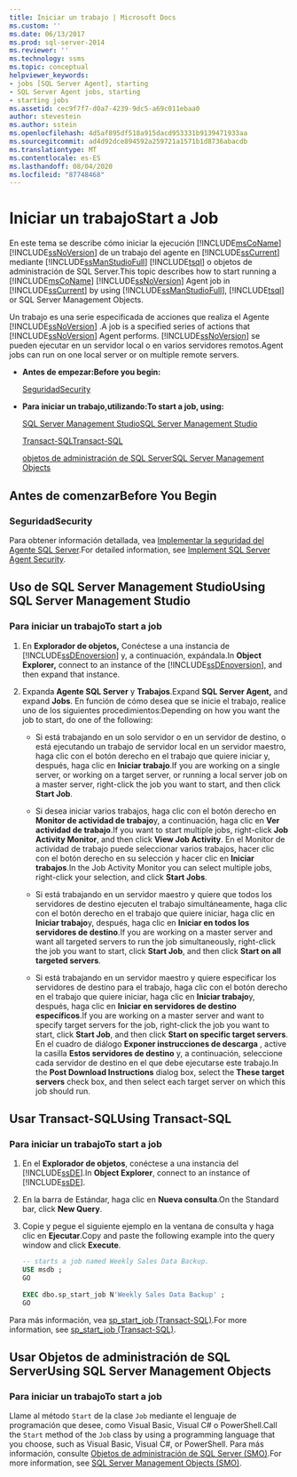 ```yaml
---
title: Iniciar un trabajo | Microsoft Docs
ms.custom: ''
ms.date: 06/13/2017
ms.prod: sql-server-2014
ms.reviewer: ''
ms.technology: ssms
ms.topic: conceptual
helpviewer_keywords:
- jobs [SQL Server Agent], starting
- SQL Server Agent jobs, starting
- starting jobs
ms.assetid: cec9f7f7-d0a7-4239-9dc5-a69c011ebaa0
author: stevestein
ms.author: sstein
ms.openlocfilehash: 4d5af895df518a915dacd953331b9139471933aa
ms.sourcegitcommit: ad4d92dce894592a259721a1571b1d8736abacdb
ms.translationtype: MT
ms.contentlocale: es-ES
ms.lasthandoff: 08/04/2020
ms.locfileid: "87748468"
---
```

# <a name="start-a-job"></a><span data-ttu-id="88ee7-102">Iniciar un trabajo</span><span class="sxs-lookup"><span data-stu-id="88ee7-102">Start a Job</span></span>
  <span data-ttu-id="88ee7-103">En este tema se describe cómo iniciar la ejecución [!INCLUDE[msCoName](../../includes/msconame-md.md)] [!INCLUDE[ssNoVersion](../../includes/ssnoversion-md.md)] de un trabajo del agente en [!INCLUDE[ssCurrent](../../includes/sscurrent-md.md)] mediante [!INCLUDE[ssManStudioFull](../../includes/ssmanstudiofull-md.md)] [!INCLUDE[tsql](../../includes/tsql-md.md)] o objetos de administración de SQL Server.</span><span class="sxs-lookup"><span data-stu-id="88ee7-103">This topic describes how to start running a [!INCLUDE[msCoName](../../includes/msconame-md.md)] [!INCLUDE[ssNoVersion](../../includes/ssnoversion-md.md)] Agent job in [!INCLUDE[ssCurrent](../../includes/sscurrent-md.md)] by using [!INCLUDE[ssManStudioFull](../../includes/ssmanstudiofull-md.md)], [!INCLUDE[tsql](../../includes/tsql-md.md)] or SQL Server Management Objects.</span></span>  
  
 <span data-ttu-id="88ee7-104">Un trabajo es una serie especificada de acciones que realiza el Agente [!INCLUDE[ssNoVersion](../../includes/ssnoversion-md.md)] .</span><span class="sxs-lookup"><span data-stu-id="88ee7-104">A job is a specified series of actions that [!INCLUDE[ssNoVersion](../../includes/ssnoversion-md.md)] Agent performs.</span></span> [!INCLUDE[ssNoVersion](../../includes/ssnoversion-md.md)] <span data-ttu-id="88ee7-105">se pueden ejecutar en un servidor local o en varios servidores remotos.</span><span class="sxs-lookup"><span data-stu-id="88ee7-105">Agent jobs can run on one local server or on multiple remote servers.</span></span>  
  
-   <span data-ttu-id="88ee7-106">**Antes de empezar:**</span><span class="sxs-lookup"><span data-stu-id="88ee7-106">**Before you begin:**</span></span>  
  
     [<span data-ttu-id="88ee7-107">Seguridad</span><span class="sxs-lookup"><span data-stu-id="88ee7-107">Security</span></span>](#Security)  
  
-   <span data-ttu-id="88ee7-108">**Para iniciar un trabajo,utilizando:**</span><span class="sxs-lookup"><span data-stu-id="88ee7-108">**To start a job, using:**</span></span>  
  
     [<span data-ttu-id="88ee7-109">SQL Server Management Studio</span><span class="sxs-lookup"><span data-stu-id="88ee7-109">SQL Server Management Studio</span></span>](#SSMS)  
  
     [<span data-ttu-id="88ee7-110">Transact-SQL</span><span class="sxs-lookup"><span data-stu-id="88ee7-110">Transact-SQL</span></span>](#TSQL)  
  
     [<span data-ttu-id="88ee7-111">objetos de administración de SQL Server</span><span class="sxs-lookup"><span data-stu-id="88ee7-111">SQL Server Management Objects</span></span>](#SMO)  
  
##  <a name="before-you-begin"></a><a name="BeforeYouBegin"></a> <span data-ttu-id="88ee7-112">Antes de comenzar</span><span class="sxs-lookup"><span data-stu-id="88ee7-112">Before You Begin</span></span>  
  
###  <a name="security"></a><a name="Security"></a> <span data-ttu-id="88ee7-113">Seguridad</span><span class="sxs-lookup"><span data-stu-id="88ee7-113">Security</span></span>  
 <span data-ttu-id="88ee7-114">Para obtener información detallada, vea [Implementar la seguridad del Agente SQL Server](implement-sql-server-agent-security.md).</span><span class="sxs-lookup"><span data-stu-id="88ee7-114">For detailed information, see [Implement SQL Server Agent Security](implement-sql-server-agent-security.md).</span></span>  
  
##  <a name="using-sql-server-management-studio"></a><a name="SSMS"></a> <span data-ttu-id="88ee7-115">Uso de SQL Server Management Studio</span><span class="sxs-lookup"><span data-stu-id="88ee7-115">Using SQL Server Management Studio</span></span>  
  
### <a name="to-start-a-job"></a><span data-ttu-id="88ee7-116">Para iniciar un trabajo</span><span class="sxs-lookup"><span data-stu-id="88ee7-116">To start a job</span></span>  
  
1.  <span data-ttu-id="88ee7-117">En **Explorador de objetos,** Conéctese a una instancia de [!INCLUDE[ssDEnoversion](../../includes/ssdenoversion-md.md)] y, a continuación, expándala.</span><span class="sxs-lookup"><span data-stu-id="88ee7-117">In **Object Explorer,** connect to an instance of the [!INCLUDE[ssDEnoversion](../../includes/ssdenoversion-md.md)], and then expand that instance.</span></span>  
  
2.  <span data-ttu-id="88ee7-118">Expanda **Agente SQL Server** y **Trabajos**.</span><span class="sxs-lookup"><span data-stu-id="88ee7-118">Expand **SQL Server Agent,** and expand **Jobs**.</span></span> <span data-ttu-id="88ee7-119">En función de cómo desea que se inicie el trabajo, realice uno de los siguientes procedimientos:</span><span class="sxs-lookup"><span data-stu-id="88ee7-119">Depending on how you want the job to start, do one of the following:</span></span>  
  
    -   <span data-ttu-id="88ee7-120">Si está trabajando en un solo servidor o en un servidor de destino, o está ejecutando un trabajo de servidor local en un servidor maestro, haga clic con el botón derecho en el trabajo que quiere iniciar y, después, haga clic en **Iniciar trabajo**.</span><span class="sxs-lookup"><span data-stu-id="88ee7-120">If you are working on a single server, or working on a target server, or running a local server job on a master server, right-click the job you want to start, and then click **Start Job**.</span></span>  
  
    -   <span data-ttu-id="88ee7-121">Si desea iniciar varios trabajos, haga clic con el botón derecho en **Monitor de actividad de trabajo**y, a continuación, haga clic en **Ver actividad de trabajo**.</span><span class="sxs-lookup"><span data-stu-id="88ee7-121">If you want to start multiple jobs, right-click **Job Activity Monitor**, and then click **View Job Activity**.</span></span> <span data-ttu-id="88ee7-122">En el Monitor de actividad de trabajo puede seleccionar varios trabajos, hacer clic con el botón derecho en su selección y hacer clic en **Iniciar trabajos**.</span><span class="sxs-lookup"><span data-stu-id="88ee7-122">In the Job Activity Monitor you can select multiple jobs, right-click your selection, and click **Start Jobs**.</span></span>  
  
    -   <span data-ttu-id="88ee7-123">Si está trabajando en un servidor maestro y quiere que todos los servidores de destino ejecuten el trabajo simultáneamente, haga clic con el botón derecho en el trabajo que quiere iniciar, haga clic en **Iniciar trabajo**y, después, haga clic en **Iniciar en todos los servidores de destino**.</span><span class="sxs-lookup"><span data-stu-id="88ee7-123">If you are working on a master server and want all targeted servers to run the job simultaneously, right-click the job you want to start, click **Start Job**, and then click **Start on all targeted servers**.</span></span>  
  
    -   <span data-ttu-id="88ee7-124">Si está trabajando en un servidor maestro y quiere especificar los servidores de destino para el trabajo, haga clic con el botón derecho en el trabajo que quiere iniciar, haga clic en **Iniciar trabajo**y, después, haga clic en **Iniciar en servidores de destino específicos**.</span><span class="sxs-lookup"><span data-stu-id="88ee7-124">If you are working on a master server and want to specify target servers for the job, right-click the job you want to start, click **Start Job**, and then click **Start on specific target servers**.</span></span> <span data-ttu-id="88ee7-125">En el cuadro de diálogo **Exponer instrucciones de descarga** , active la casilla **Estos servidores de destino** y, a continuación, seleccione cada servidor de destino en el que debe ejecutarse este trabajo.</span><span class="sxs-lookup"><span data-stu-id="88ee7-125">In the **Post Download Instructions** dialog box, select the **These target servers** check box, and then select each target server on which this job should run.</span></span>  
  
##  <a name="using-transact-sql"></a><a name="TSQL"></a> <span data-ttu-id="88ee7-126">Usar Transact-SQL</span><span class="sxs-lookup"><span data-stu-id="88ee7-126">Using Transact-SQL</span></span>  
  
### <a name="to-start-a-job"></a><span data-ttu-id="88ee7-127">Para iniciar un trabajo</span><span class="sxs-lookup"><span data-stu-id="88ee7-127">To start a job</span></span>  
  
1.  <span data-ttu-id="88ee7-128">En el **Explorador de objetos**, conéctese a una instancia del [!INCLUDE[ssDE](../../includes/ssde-md.md)].</span><span class="sxs-lookup"><span data-stu-id="88ee7-128">In **Object Explorer**, connect to an instance of [!INCLUDE[ssDE](../../includes/ssde-md.md)].</span></span>  
  
2.  <span data-ttu-id="88ee7-129">En la barra de Estándar, haga clic en **Nueva consulta**.</span><span class="sxs-lookup"><span data-stu-id="88ee7-129">On the Standard bar, click **New Query**.</span></span>  
  
3.  <span data-ttu-id="88ee7-130">Copie y pegue el siguiente ejemplo en la ventana de consulta y haga clic en **Ejecutar**.</span><span class="sxs-lookup"><span data-stu-id="88ee7-130">Copy and paste the following example into the query window and click **Execute**.</span></span>  
  
    ```sql
    -- starts a job named Weekly Sales Data Backup.    
    USE msdb ;  
    GO  
  
    EXEC dbo.sp_start_job N'Weekly Sales Data Backup' ;  
    GO  
    ```  
  
 <span data-ttu-id="88ee7-131">Para más información, vea [sp_start_job &#40;Transact-SQL&#41;](/sql/relational-databases/system-stored-procedures/sp-start-job-transact-sql).</span><span class="sxs-lookup"><span data-stu-id="88ee7-131">For more information, see [sp_start_job &#40;Transact-SQL&#41;](/sql/relational-databases/system-stored-procedures/sp-start-job-transact-sql).</span></span>  
  
##  <a name="using-sql-server-management-objects"></a><a name="SMO"></a><span data-ttu-id="88ee7-132">Usar Objetos de administración de SQL Server</span><span class="sxs-lookup"><span data-stu-id="88ee7-132">Using SQL Server Management Objects</span></span>  

### <a name="to-start-a-job"></a><span data-ttu-id="88ee7-133">Para iniciar un trabajo</span><span class="sxs-lookup"><span data-stu-id="88ee7-133">To start a job</span></span>
  
 <span data-ttu-id="88ee7-134">Llame al método `Start` de la clase `Job` mediante el lenguaje de programación que desee, como Visual Basic, Visual C# o PowerShell.</span><span class="sxs-lookup"><span data-stu-id="88ee7-134">Call the `Start` method of the `Job` class by using a programming language that you choose, such as Visual Basic, Visual C#, or PowerShell.</span></span> <span data-ttu-id="88ee7-135">Para más información, consulte [Objetos de administración de SQL Server (SMO)](https://msdn.microsoft.com/library/ms162169.aspx).</span><span class="sxs-lookup"><span data-stu-id="88ee7-135">For more information, see [SQL Server Management Objects (SMO)](https://msdn.microsoft.com/library/ms162169.aspx).</span></span>  
